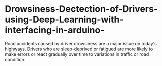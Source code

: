 # Drowsiness-Dectection-of-Drivers-using-Deep-Learning-with-interfacing-in-arduino-
Road accidents caused by driver drowsiness are a major issue on today's highways. Drivers who are sleep-deprived or fatigued are more likely to make errors or react gradually over time to variations in traffic or road condition.
